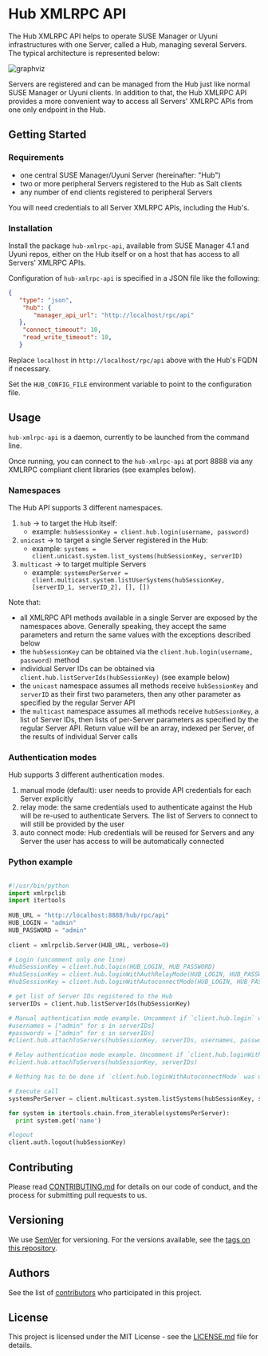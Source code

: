 # Hub XMLRPC API

The Hub XMLRPC API helps to operate SUSE Manager or Uyuni infrastructures with one Server, called a Hub, managing several Servers. The typical architecture is represented below:

![graphviz](https://user-images.githubusercontent.com/12951268/74736042-33518d80-5252-11ea-83a3-04d3d4ae5d11.png)

Servers are registered and can be managed from the Hub just like normal SUSE Manager or Uyuni clients. In addition to that, the Hub XMLRPC API provides a more convenient way to access all Servers' XMLRPC APIs from one only endpoint in the Hub.

## Getting Started

### Requirements
 - one central SUSE Manager/Uyuni Server (hereinafter: "Hub")
 - two or more peripheral Servers registered to the Hub as Salt clients
 - any number of end clients registered to peripheral Servers

You will need credentials to all Server XMLRPC APIs, including the Hub's.

### Installation

Install the package `hub-xmlrpc-api`, available from SUSE Manager 4.1 and Uyuni repos, either on the Hub itself or on a host that has access to all Servers' XMLRPC APIs.

Configuration of `hub-xmlrpc-api` is specified in a JSON file like the following:

```json
{
   "type": "json",
    "hub": {
       "manager_api_url": "http://localhost/rpc/api"
   },
    "connect_timeout": 10,
    "read_write_timeout": 10,
   }
 ```

Replace `localhost` in `http://localhost/rpc/api` above with the Hub's FQDN if necessary.

Set the `HUB_CONFIG_FILE` environment variable to point to the configuration file.

## Usage

`hub-xmlrpc-api` is a daemon, currently to be launched from the command line.


Once running, you can connect to the `hub-xmlrpc-api` at port 8888 via any XMLRPC compliant client libraries (see examples below).


### Namespaces

The Hub API supports 3 different namespaces.

1. `hub` &#8594; to target the Hub itself:
     - example: `hubSessionKey = client.hub.login(username, password)`
2. `unicast` &#8594; to target a single Server registered in the Hub:
     - example: `systems = client.unicast.system.list_systems(hubSessionKey, serverID)`
3. `multicast` &#8594; to target multiple Servers
     - example: `systemsPerServer = client.multicast.system.listUserSystems(hubSessionKey, [serverID_1, serverID_2], [], [])`

Note that:
 - all XMLRPC API methods available in a single Server are exposed by the namespaces above. Generally speaking, they accept the same parameters and return the same values with the exceptions described below
 - the `hubSessionKey` can be obtained via the `client.hub.login(username, password)` method
 - individual Server IDs can be obtained via `client.hub.listServerIds(hubSessionKey)` (see example below)
 - the `unicast` namespace assumes all methods receive `hubSessionKey` and `serverID` as their first two parameters, then any other parameter as specified by the regular Server API
 - the `multicast` namespace assumes all methods receive `hubSessionKey`, a list of Server IDs, then lists of per-Server parameters as specified by the regular Server API. Return value will be an array, indexed per Server, of the results of individual Server calls

### Authentication modes

Hub supports 3 different authentication modes.

1. manual mode (default): user needs to provide API credentials for each Server explicitly
2. relay mode: the same credentials used to authenticate against the Hub will be re-used to authenticate Servers. The list of Servers to connect to will still be provided by the user
3. auto connect mode: Hub credentials will be reused for Servers and any Server the user has access to will be automatically connected

### Python example

```python

#!/usr/bin/python
import xmlrpclib
import itertools
 
HUB_URL = "http://localhost:8888/hub/rpc/api"
HUB_LOGIN = "admin"
HUB_PASSWORD = "admin"
 
client = xmlrpclib.Server(HUB_URL, verbose=0)

# Login (uncomment only one line)
#hubSessionKey = client.hub.login(HUB_LOGIN, HUB_PASSWORD)
#hubSessionKey = client.hub.loginWithAuthRelayMode(HUB_LOGIN, HUB_PASSWORD)
#hubSessionKey = client.hub.loginWithAutoconnectMode(HUB_LOGIN, HUB_PASSWORD)

# get list of Server IDs registered to the Hub
serverIDs = client.hub.listServerIds(hubSessionKey)

# Manual authentication mode example. Uncomment if `client.hub.login` was uncommented above
#usernames = ["admin" for s in serverIDs]
#passwords = ["admin" for s in serverIDs]
#client.hub.attachToServers(hubSessionKey, serverIDs, usernames, passwords)

# Relay authentication mode example. Uncomment if `client.hub.loginWithAuthRelayMode` was uncommented above
#client.hub.attachToServers(hubSessionKey, serverIDs)

# Nothing has to be done if `client.hub.loginWithAutoconnectMode` was uncommented above

# Execute call
systemsPerServer = client.multicast.system.listSystems(hubSessionKey, serverIDs)

for system in itertools.chain.from_iterable(systemsPerServer):
  print system.get('name')

#logout
client.auth.logout(hubSessionKey)
```


## Contributing

Please read [CONTRIBUTING.md](https://gist.github.com/PurpleBooth/b24679402957c63ec426) for details on our code of conduct, and the process for submitting pull requests to us.

## Versioning

We use [SemVer](http://semver.org/) for versioning. For the versions available, see the [tags on this repository](https://github.com/your/project/tags). 

## Authors

See the list of [contributors](https://github.com/your/project/contributors) who participated in this project.

## License

This project is licensed under the MIT License - see the [LICENSE.md](LICENSE.md) file for details.


